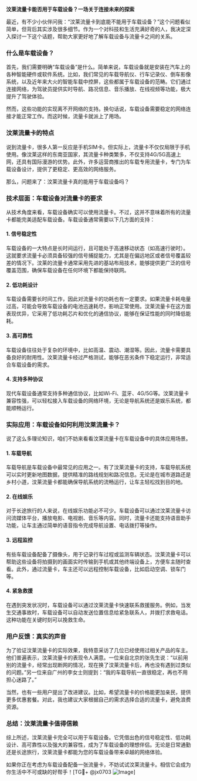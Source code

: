**汶莱流量卡能否用于车载设备？一场关于连接未来的探索**

最近，有不少小伙伴问我：“汶莱流量卡到底能不能用于车载设备？”这个问题看似简单，但背后其实涉及很多细节。作为一个对科技和生活充满好奇的人，我决定深入探讨一下这个话题，帮助大家更好地了解车载设备与流量卡之间的关系。

### **什么是车载设备？**
首先，我们需要明确“车载设备”是什么。简单来说，车载设备就是安装在汽车上的各种智能硬件或软件系统。比如，我们常见的车载导航仪、行车记录仪、倒车影像系统，以及近年来大火的智能车载中控屏，这些都属于车载设备的范畴。它们通过连接网络，为驾驶员提供实时导航、路况信息、音乐播放、在线视频等功能，极大提升了驾驶体验。

然而，这些功能的实现离不开网络的支持。换句话说，车载设备需要稳定的网络连接才能正常工作。而这时候，流量卡就派上了用场。

### **汶莱流量卡的特点**
说到流量卡，很多人第一反应是手机SIM卡。但实际上，流量卡不仅仅局限于手机使用。像汶莱这样的东南亚国家，其流量卡种类繁多，不仅支持4G/5G高速上网，还具有国际漫游的优势。此外，许多运营商推出的车载专用流量卡，专门为车载设备设计，提供了更稳定、更高效的网络服务。

那么，问题来了：汶莱流量卡真的能用于车载设备吗？

### **技术层面：车载设备对流量卡的要求**
从技术角度来看，车载设备确实可以使用流量卡。不过，这并不意味着所有的流量卡都能完美适配车载设备。车载设备通常需要以下几方面的支持：

#### 1. **信号稳定性**
车载设备的一大特点是长时间运行，且可能处于高速移动状态（如高速行驶时）。这就要求流量卡必须具备较强的信号捕捉能力，尤其是在偏远地区或者信号覆盖较差的情况下。汶莱的流量卡通常采用先进的基站布局技术，能够提供更广泛的信号覆盖范围，确保车载设备在任何环境下都能保持联网。

#### 2. **低功耗设计**
车载设备需要长时间工作，因此对流量卡的功耗也有一定要求。如果流量卡耗电量过高，可能会导致车载设备的电池迅速耗尽，影响正常使用。汶莱流量卡在这方面表现优异，它采用了低功耗芯片和优化的通信协议，能够在保证性能的同时降低能耗。

#### 3. **高可靠性**
车载设备往往处于复杂的环境中，比如高温、震动、潮湿等。因此，流量卡需要具备良好的耐用性。汶莱流量卡经过严格测试，能够在恶劣条件下稳定运行，非常适合车载设备的需求。

#### 4. **支持多种协议**
现代车载设备通常支持多种通信协议，比如Wi-Fi、蓝牙、4G/5G等。汶莱流量卡兼容性强，可以轻松接入车载设备的网络环境，无论是导航系统还是娱乐系统，都能顺畅运行。

### **实际应用：车载设备如何利用汶莱流量卡？**
说了这么多理论知识，咱们不妨来看看汶莱流量卡在车载设备中的具体应用场景。

#### 1. **车载导航**
车载导航是车载设备中最常见的应用之一。有了汶莱流量卡的支持，车载导航系统可以实时更新地图数据，提供精准的路线规划和路况信息。无论是在城市道路还是乡村小道，汶莱流量卡都能确保导航系统的流畅运行，让车主轻松找到目的地。

#### 2. **在线娱乐**
对于长途旅行的人来说，在线娱乐功能必不可少。车载设备可以通过汶莱流量卡访问流媒体平台，播放电影、电视剧、音乐等内容。同时，流量卡还能支持语音助手功能，让车主通过简单的语音指令完成导航设置、电话拨打等操作。

#### 3. **远程监控**
有些车载设备配备了摄像头，用于记录行车过程或监测车辆状态。汶莱流量卡可以帮助这些设备将拍摄到的画面实时传输到手机或其他终端设备上，方便车主随时查看。此外，通过流量卡，车主还可以远程控制车载设备，比如启动空调、锁车门等。

#### 4. **紧急救援**
在遇到突发状况时，车载设备可以通过汶莱流量卡快速联系救援服务。例如，当发生交通事故时，车载设备可以自动发送位置信息给紧急联系人，并拨打求救电话。这种功能在关键时刻可以挽救生命。

### **用户反馈：真实的声音**
为了验证汶莱流量卡的实际效果，我特意采访了几位已经使用过相关产品的车主。他们普遍表示，汶莱流量卡的表现令人满意。一位来自北京的张先生说：“以前用别的流量卡，经常出现断网的情况，现在换了汶莱流量卡后，再也没有遇到过类似的问题。”另一位来自广州的李女士则提到：“我的车载导航一直很稳定，再也不用担心迷路了。”

当然，也有一些用户提出了改进建议。比如，希望流量卡的价格能更加亲民，提供更多优惠套餐。对此，我也建议大家根据自己的需求选择合适的流量卡，避免浪费资源。

### **总结：汶莱流量卡值得信赖**
综上所述，汶莱流量卡完全可以用于车载设备。它凭借出色的信号稳定性、低功耗设计、高可靠性以及强大的兼容性，成为了车载设备的理想伴侣。无论是日常通勤还是长途旅行，汶莱流量卡都能为您的车载设备带来卓越的网络体验。

如果你正在考虑为车载设备配备一张流量卡，不妨试试汶莱流量卡。相信它会成为你生活中不可或缺的好帮手！[TG💪+ @jx0703 ![Image](https://github.com/user-attachments/assets/dbca1d08-cadb-493c-b0ec-ad6f7a83f270)]